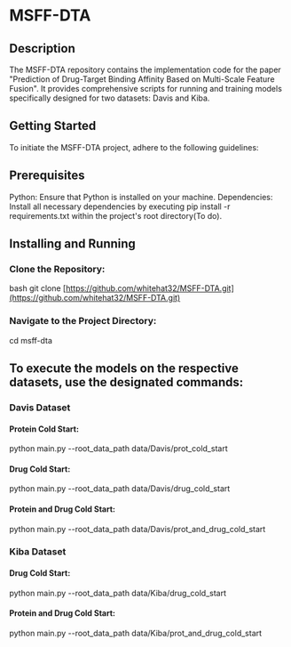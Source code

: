 # MSFF-DTA

## Description
The MSFF-DTA repository contains the implementation code for the paper "Prediction of Drug-Target Binding Affinity Based on Multi-Scale Feature Fusion". It provides comprehensive scripts for running and training models specifically designed for two datasets: Davis and Kiba.

## Getting Started
To initiate the MSFF-DTA project, adhere to the following guidelines:

## Prerequisites
Python: Ensure that Python is installed on your machine.
Dependencies: Install all necessary dependencies by executing 
pip install -r requirements.txt within the project's root directory(To do).

## Installing and Running
### Clone the Repository:
bash
git clone [https://github.com/whitehat32/MSFF-DTA.git](https://github.com/whitehat32/MSFF-DTA.git)


### Navigate to the Project Directory:

cd msff-dta

## To execute the models on the respective datasets, use the designated commands:
### Davis Dataset
#### Protein Cold Start:

python main.py --root_data_path data/Davis/prot_cold_start
#### Drug Cold Start:

python main.py --root_data_path data/Davis/drug_cold_start
#### Protein and Drug Cold Start:

python main.py --root_data_path data/Davis/prot_and_drug_cold_start

### Kiba Dataset
#### Drug Cold Start:

python main.py --root_data_path data/Kiba/drug_cold_start
#### Protein and Drug Cold Start:

python main.py --root_data_path data/Kiba/prot_and_drug_cold_start


